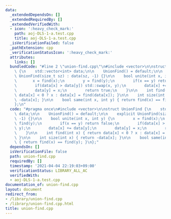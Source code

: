 ```yaml
---
data:
  _extendedDependsOn: []
  _extendedRequiredBy: []
  _extendedVerifiedWith:
  - icon: ':heavy_check_mark:'
    path: aoj-DLS-1-a.test.cpp
    title: aoj-DLS-1-a.test.cpp
  _isVerificationFailed: false
  _pathExtension: cpp
  _verificationStatusIcon: ':heavy_check_mark:'
  attributes:
    links: []
  bundledCode: "#line 2 \"union-find.cpp\"\n#include <vector>\n\nstruct UnionFind\
    \ {\n    std::vector<int> data;\n\n    UnionFind() = default;\n\n    explicit\
    \ UnionFind(size_t sz) : data(sz, -1) {}\n\n    bool unite(int x, int y) {\n \
    \       x = find(x);\n        y = find(y);\n        if(x == y) return false;\n\
    \        if(data[x] > data[y]) std::swap(x, y);\n        data[x] += data[y];\n\
    \        data[y] = x;\n        return true;\n    }\n\n    int find(int x) { return\
    \ data[x] < 0 ? x : data[x] = find(data[x]); }\n\n    int size(int x) { return\
    \ -data[x]; }\n\n    bool same(int x, int y) { return find(x) == find(y); }\n\
    };\n"
  code: "#pragma once\n#include <vector>\n\nstruct UnionFind {\n    std::vector<int>\
    \ data;\n\n    UnionFind() = default;\n\n    explicit UnionFind(size_t sz) : data(sz,\
    \ -1) {}\n\n    bool unite(int x, int y) {\n        x = find(x);\n        y =\
    \ find(y);\n        if(x == y) return false;\n        if(data[x] > data[y]) std::swap(x,\
    \ y);\n        data[x] += data[y];\n        data[y] = x;\n        return true;\n\
    \    }\n\n    int find(int x) { return data[x] < 0 ? x : data[x] = find(data[x]);\
    \ }\n\n    int size(int x) { return -data[x]; }\n\n    bool same(int x, int y)\
    \ { return find(x) == find(y); }\n};"
  dependsOn: []
  isVerificationFile: false
  path: union-find.cpp
  requiredBy: []
  timestamp: '2021-04-04 22:19:03+09:00'
  verificationStatus: LIBRARY_ALL_AC
  verifiedWith:
  - aoj-DLS-1-a.test.cpp
documentation_of: union-find.cpp
layout: document
redirect_from:
- /library/union-find.cpp
- /library/union-find.cpp.html
title: union-find.cpp
---
```

